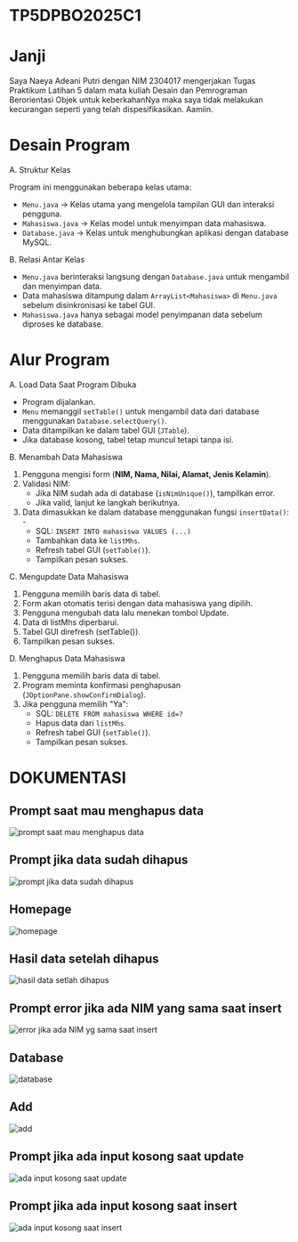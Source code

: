 # TP5DPBO2025C1
# Janji
Saya Naeya Adeani Putri dengan NIM 2304017 mengerjakan Tugas Praktikum Latihan 5 dalam mata kuliah Desain dan Pemrograman Berorientasi Objek untuk keberkahanNya maka saya tidak melakukan kecurangan seperti yang telah dispesifikasikan. Aamiin.

# Desain Program
A. Struktur Kelas

Program ini menggunakan beberapa kelas utama:

- `Menu.java` → Kelas utama yang mengelola tampilan GUI dan interaksi pengguna.
- `Mahasiswa.java` → Kelas model untuk menyimpan data mahasiswa.
- `Database.java` → Kelas untuk menghubungkan aplikasi dengan database MySQL.

B. Relasi Antar Kelas

- `Menu.java` berinteraksi langsung dengan `Database.java` untuk mengambil dan menyimpan data.
- Data mahasiswa ditampung dalam `ArrayList<Mahasiswa>` di `Menu.java` sebelum disinkronisasi ke tabel GUI.
- `Mahasiswa.java` hanya sebagai model penyimpanan data sebelum diproses ke database.

# Alur Program
A. Load Data Saat Program Dibuka

- Program dijalankan.
- `Menu` memanggil `setTable()` untuk mengambil data dari database menggunakan `Database.selectQuery()`.
- Data ditampilkan ke dalam tabel GUI (`JTable`).
- Jika database kosong, tabel tetap muncul tetapi tanpa isi.

B. Menambah Data Mahasiswa

1. Pengguna mengisi form (**NIM, Nama, Nilai, Alamat, Jenis Kelamin**).
2. Validasi NIM:
   - Jika NIM sudah ada di database (`isNimUnique()`), tampilkan error.
   - Jika valid, lanjut ke langkah berikutnya.
3. Data dimasukkan ke dalam database menggunakan fungsi `insertData()`: -
   - SQL: `INSERT INTO mahasiswa VALUES (...)`
   - Tambahkan data ke `listMhs`.
   - Refresh tabel GUI (`setTable()`).
   - Tampilkan pesan sukses.

C. Mengupdate Data Mahasiswa
  
1. Pengguna memilih baris data di tabel.
2. Form akan otomatis terisi dengan data mahasiswa yang dipilih.
3. Pengguna mengubah data lalu menekan tombol Update.
4. Data di listMhs diperbarui.
5. Tabel GUI direfresh (setTable()).
6. Tampilkan pesan sukses.

D. Menghapus Data Mahasiswa

1. Pengguna memilih baris data di tabel.
2. Program meminta konfirmasi penghapusan (`JOptionPane.showConfirmDialog`).
3. Jika pengguna memilih "Ya":
   - SQL: `DELETE FROM mahasiswa WHERE id=?`
   - Hapus data dari `listMhs`.
   - Refresh tabel GUI (`setTable()`).
   - Tampilkan pesan sukses.

# DOKUMENTASI
## Prompt saat mau menghapus data
![prompt saat mau menghapus data](https://github.com/user-attachments/assets/0078b25e-4a75-4451-a191-ba4d2e2a54fc)

## Prompt jika data sudah dihapus
![prompt jika data sudah dihapus](https://github.com/user-attachments/assets/05d4310e-0d33-475c-a746-f834ee0a5412)

## Homepage
![homepage](https://github.com/user-attachments/assets/a1e61e8b-3355-418c-91f7-e1695b2ec4e5)

## Hasil data setelah dihapus
![hasil data setlah dihapus](https://github.com/user-attachments/assets/b9a94adb-4c61-4384-bb00-944e662dd06e)

## Prompt error jika ada NIM yang sama saat insert
![error jika ada NIM yg sama saat insert](https://github.com/user-attachments/assets/8f928148-a786-483e-a8dc-b5273874af18)

## Database
![database](https://github.com/user-attachments/assets/78a8a29f-f155-493f-ac3e-42d6c7aa273b)

## Add
![add](https://github.com/user-attachments/assets/69e745d0-4aa1-4c42-ad69-248045356785)

## Prompt jika ada input kosong saat update
![ada input kosong saat update](https://github.com/user-attachments/assets/a69bbda2-d9c6-48c1-8cad-30e78c360ab5)

## Prompt jika ada input kosong saat insert
![ada input kosong saat insert](https://github.com/user-attachments/assets/ee0f9907-2f60-4053-bd34-98e822b227e1)
